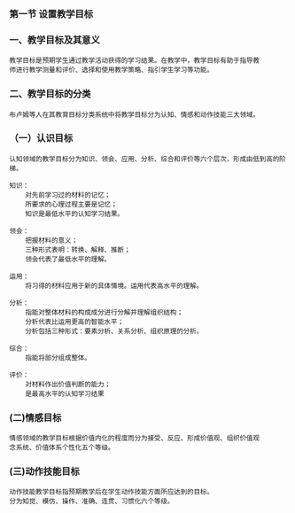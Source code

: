 ### 第一节 设置教学目标
### 一、教学目标及其意义
    教学目标是预期学生通过教学活动获得的学习结果。在教学中，教学目标有助于指导教
    师进行教学测量和评价、选择和使用教学策略、指引学生学习等功能。
    
### 二、教学目标的分类
    布卢姆等人在其教育目标分类系统中将教学目标分为认知、情感和动作技能三大领域。
    
### （一）认识目标
    认知领域的教学目标分为知识、领会、应用、分析、综合和评价等六个层次，形成由低到高的阶梯。
        
    知识：
        对先前学习过的材料的记忆；
        所要求的心理过程主要是记忆；
        知识是最低水平的认知学习结果。
        
    领会：
        把握材料的意义；
        三种形式表明：转换、解释、推断；
        领会代表了最低水平的理解。
    
    运用：
        将习得的材料应用于新的具体情境。运用代表高水平的理解。
        
    分析：
        指能对整体材料的构成成分进行分解并理解组织结构；
        分析代表比运用更高的智能水平；
        分析包括三种形式：要素分析、关系分析、组织原理的分析。
        
    综合：
        指能将部分组成整体。
        
    评价：
        对材料作出价值判断的能力；
        是最高水平的认知学习结果
        
### (二)情感目标
    情感领域的教学目标根据价值内化的程度而分为接受、反应、形成价值观、组织价值观
    念系统、价值体系个性化五个等级。

### (三)动作技能目标
    动作技能教学目标指预期教学后在学生动作技能方面所应达到的目标。
    分为知觉、模仿、操作、准确、连贯、习惯化六个等级。
